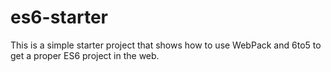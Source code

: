 # es6-starter
This is a simple starter project that shows how to use WebPack and 6to5 to get a proper ES6 project in the web. 
